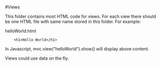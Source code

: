 #Views

This folder contains most HTML code for views. For each view there should be 
one HTML file with same name stored in this folder. For example:

helloWorld.html

		<h1>Hello World</h1>
	 
In Javascript, mvc.view("helloWorld").show() will display above content.

Views could use data on the fly.
